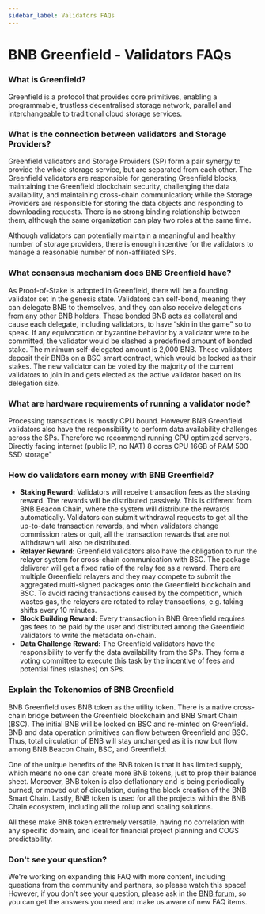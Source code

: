 ```yaml
---
sidebar_label: Validators FAQs
---
```

# BNB Greenfield - Validators FAQs

### What is Greenfield? 
Greenfield is a protocol that provides core primitives, enabling a programmable, trustless decentralised storage network, parallel and interchangeable to traditional cloud storage services.

### What is the connection between validators and Storage Providers?
Greenfield validators and Storage Providers (SP) form a pair synergy to provide the whole storage service, but are separated from each other. The Greenfield validators are responsible for generating Greenfield blocks, maintaining the Greenfield blockchain security, challenging the data availability, and maintaining cross-chain communication; while the Storage Providers are responsible for storing the data objects and responding to downloading requests. There is no strong binding relationship between them, although the same organization can play two roles at the same time.

Although validators can potentially maintain a meaningful and healthy number of storage providers, there is enough incentive for the validators to manage a reasonable number of non-affiliated SPs.

### What consensus mechanism does BNB Greenfield have?
As Proof-of-Stake is adopted in Greenfield, there will be a founding validator set in the genesis state. Validators can self-bond, meaning they can delegate BNB to themselves, and they can also receive delegations from any other BNB holders. These bonded BNB acts as collateral and cause each delegate, including validators, to have “skin in the game” so to speak. If any equivocation or byzantine behavior by a validator were to be committed, the validator would be slashed a predefined amount of bonded stake. The minimum self-delegated amount is 2,000 BNB. These validators deposit their BNBs on a BSC smart contract, which would be locked as their stakes. The new validator can be voted by the majority of the current validators to join in and gets elected as the active validator based on its delegation size.

### What are hardware requirements of running a validator node? 
Processing transactions is mostly CPU bound. However BNB Greenfield validators also have the responsibility to perform data availability challenges across the SPs.
Therefore we recommend running CPU optimized servers. Directly facing internet (public IP, no NAT) 8 cores CPU 16GB of RAM 500 SSD storage"

### How do validators earn money with BNB Greenfield? 

- **Staking Reward:** Validators will receive transaction fees as the staking reward. The rewards will be distributed passively. This is different from BNB Beacon Chain, where the system will distribute the rewards automatically. Validators can submit withdrawal requests to get all the up-to-date transaction rewards, and when validators change commission rates or quit, all the transaction rewards that are not withdrawn will also be distributed.
- **Relayer Reward:** Greenfield validators also have the obligation to run the relayer system for cross-chain communication with BSC. The package deliverer will get a fixed ratio of the relay fee as a reward. There are multiple Greenfield relayers and they may compete to submit the aggregated multi-signed packages onto the Greenfield blockchain and BSC. To avoid racing transactions caused by the competition, which wastes gas, the relayers are rotated to relay transactions, e.g. taking shifts every 10 minutes.
- **Block Building Reward:** Every transaction in BNB Greenfield requires gas fees to be paid by the user and distributed among the Greenfield validators to write the metadata on-chain.
- **Data Challenge Reward:** The Greenfield validators have the responsibility to verify the data availability from the SPs. They form a voting committee to execute this task by the incentive of fees and potential fines (slashes) on SPs.

### Explain the Tokenomics of BNB Greenfield
BNB Greenfield uses BNB token as the utility token. There is a native cross-chain bridge between the Greenfield blockchain and BNB Smart Chain (BSC). The initial BNB will be locked on BSC and re-minted on Greenfield. BNB and data operation primitives can flow between Greenfield and BSC. Thus, total circulation of BNB will stay unchanged as it is now but flow among BNB Beacon Chain, BSC, and Greenfield.

One of the unique benefits of the BNB token is that it has limited supply, which means no one can create more BNB tokens, just to prop their balance sheet. Moreover, BNB token is also deflationary and is being periodically burned, or moved out of circulation, during the block creation of the BNB Smart Chain. Lastly, BNB token is used for all the projects within the BNB Chain ecosystem, including all the rollup and scaling solutions.

All these make BNB token extremely versatile, having no correlation with any specific domain, and ideal for financial project planning and COGS predictability.

### Don't see your question? 
We're working on expanding this FAQ with more content, including questions from the community and partners, so please watch this space! However, if you don't see your question, please ask in the [BNB forum](https://forum.bnbchain.org/), so you can get the answers you need and make us aware of new FAQ items.
